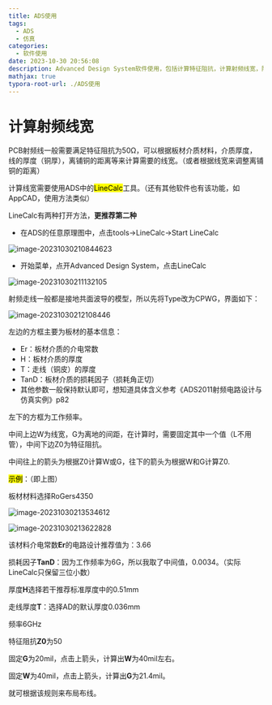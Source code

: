 ```yaml
---
title: ADS使用
tags:
  - ADS
  - 仿真
categories:
  - 软件使用
date: 2023-10-30 20:56:08
description: Advanced Design System软件使用，包括计算特征阻抗，计算射频线宽，阻抗匹配仿真等
mathjax: true
typora-root-url: ./ADS使用
---
```


# 计算射频线宽

PCB射频线一般需要满足特征阻抗为50Ω，可以根据板材介质材料，介质厚度，线的厚度（铜厚），离铺铜的距离等来计算需要的线宽。（或者根据线宽来调整离铺铜的距离）

计算线宽需要使用ADS中的<mark>LineCalc</mark>工具。（还有其他软件也有该功能，如AppCAD，使用方法类似）

LineCalc有两种打开方法，**更推荐第二种**

- 在ADS的任意原理图中，点击tools->LineCalc->Start LineCalc

![image-20231030210844623](image-20231030210844623.png)

- 开始菜单，点开Advanced Design System，点击LineCalc

![image-20231030211132105](image-20231030211132105.png)

射频走线一般都是接地共面波导的模型，所以先将Type改为CPWG，界面如下：

![image-20231030212108446](image-20231030212108446.png)

左边的方框主要为板材的基本信息：

- Er：板材介质的介电常数
- H：板材介质的厚度
- T：走线（铜皮）的厚度
- TanD：板材介质的损耗因子（损耗角正切）
- 其他参数一般保持默认即可，想知道具体含义参考《ADS2011射频电路设计与仿真实例》p82

左下的方框为工作频率。

中间上边W为线宽，G为离地的间距，在计算时，需要固定其中一个值（L不用管），中间下边Z0为特征阻抗。

中间往上的箭头为根据Z0计算W或G，往下的箭头为根据W和G计算Z0.

<mark>示例</mark>：（即上图）

板材材料选择RoGers4350

![image-20231030213534612](image-20231030213534612.png)

![image-20231030213622828](/image-20231030213622828.png)

该材料介电常数**Er**的电路设计推荐值为：3.66

损耗因子**TanD**：因为工作频率为6G，所以我取了中间值，0.0034。（实际LineCalc只保留三位小数）

厚度**H**选择若干推荐标准厚度中的0.51mm

走线厚度**T**：选择AD的默认厚度0.036mm

频率6GHz

特征阻抗**Z0**为50

固定**G**为20mil，点击上箭头，计算出**W**为40mil左右。

固定**W**为40mil，点击上箭头，计算出**G**为21.4mil。

就可根据该规则来布局布线。




